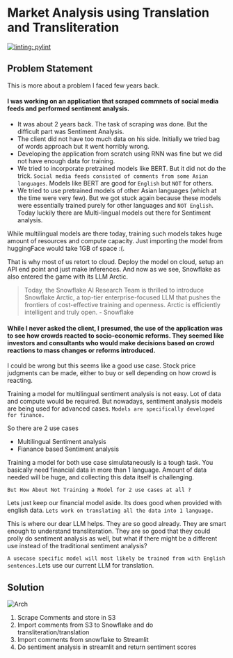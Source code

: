 # Market Analysis using Translation and Transliteration

[![linting: pylint](https://img.shields.io/badge/linting-pylint-yellowgreen)](https://github.com/pylint-dev/pylint)

## Problem Statement

This is more about a problem I faced few years back.
#### I was working on an application that scraped commnets of social media feeds and performed sentiment analysis.

- It was about 2 years back. The task of scraping was done. But the difficult part was Sentiment Analysis. 
- The client did not have too much data on his side. Initially we tried bag of words approach but it went horribly wrong.
- Developing the application from scratch using RNN was fine but we did not have enough data for training.
- We tried to incorporate pretrained models like BERT. But it did not do the trick. `Social media feeds consisted of comments from some Asian languages`. Models like BERT are good for `English` but `NOT` for others.
- We tried to use pretrained models of other Asian languages (which at the time were very few). But we got stuck again because these models were essentially trained purely for other languages and `NOT English`. Today luckily there are Multi-lingual models out there for Sentiment analysis.

While multilingual models are there today, training such models takes huge amount of resources and compute capacity. Just importing the model from huggingFace would take 1GB of space :(. 

That is why most of us retort to cloud. Deploy the model on cloud, setup an API end point and just make inferences. And now as we see, Snowflake as also entered the game with its LLM Arctic.

> Today, the Snowflake AI Research Team is thrilled to introduce Snowflake Arctic, a top-tier enterprise-focused LLM that pushes the frontiers of cost-effective training and openness. Arctic is efficiently intelligent and truly open. - Snowflake

#### While I never asked the client, I presumed, the use of the application was to see how crowds reacted to socio-economic reforms. They seemed like investors and consultants who would make decisions based on crowd reactions to mass changes or reforms introduced.

I could be wrong but this seems like a good use case. Stock price judgments can be made, either to buy or sell depending on how crowd is reacting.

Training a model for multilingual sentiment analysis is not easy. Lot of data and compute would be required. But nowadays, sentiment analysis models are being used for advanced cases. ```Models are specifically developed for finance.```

So there are 2 use cases
- Multilingual Sentiment analysis
- Fianance based Sentiment analysis

Training a model for both use case simulataneously is a tough task. You basically need financial data in more than 1 language. Amount of data needed will be huge, and collecting this data itself is challenging.

` But How About Not Training a Model for 2 use cases at all ? `

Lets just keep our financial model aside. Its does good when provided with english data. `Lets work on translating all the data into 1 language.`

This is where our dear LLM helps. They are so good already. They are smart enough to understand transliteration. They are so good that they could prolly do sentiment analysis as well, but what if there might be a different use instead of the traditional sentiment analysis?

`A usecase specific model will most likely be trained from with English sentences.`Lets use our current LLM for translation. 

## Solution

![Arch](https://github.com/HiAditHere/Snowflake-Hackathon/assets/39706219/2ce898a7-ee56-4f09-ade1-fb954a5facc2)

1) Scrape Comments and store in S3
2) Import comments from S3 to Snowflake and do transliteration/translation
3) Import comments from snowflake to Streamlit
4) Do sentiment analysis in streamlit and return sentiment scores
